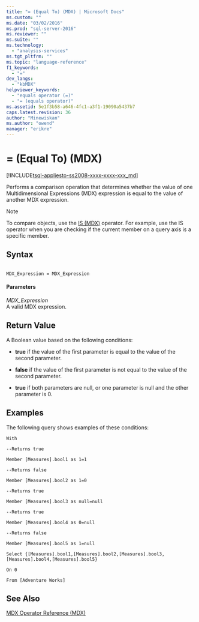 ```yaml
---
title: "= (Equal To) (MDX) | Microsoft Docs"
ms.custom: ""
ms.date: "03/02/2016"
ms.prod: "sql-server-2016"
ms.reviewer: ""
ms.suite: ""
ms.technology: 
  - "analysis-services"
ms.tgt_pltfrm: ""
ms.topic: "language-reference"
f1_keywords: 
  - "="
dev_langs: 
  - "kbMDX"
helpviewer_keywords: 
  - "equals operator (=)"
  - "= (equals operator)"
ms.assetid: 5e1f3b58-a646-4fc1-a3f1-19090a5437b7
caps.latest.revision: 36
author: "Minewiskan"
ms.author: "owend"
manager: "erikre"
---
```

# = (Equal To) (MDX)
[!INCLUDE[tsql-appliesto-ss2008-xxxx-xxxx-xxx_md](../includes/tsql-appliesto-ss2008-xxxx-xxxx-xxx-md.md)]

  Performs a comparison operation that determines whether the value of one Multidimensional Expressions (MDX) expression is equal to the value of another MDX expression.  
  
> [!NOTE]  
>  To compare objects, use the [IS &#40;MDX&#41;](../mdx/is-mdx.md) operator. For example, use the IS operator when you are checking if the current member on a query axis is a specific member.  
  
## Syntax  
  
```  
  
MDX_Expression = MDX_Expression   
```  
  
#### Parameters  
 *MDX_Expression*  
 A valid MDX expression.  
  
## Return Value  
 A Boolean value based on the following conditions:  
  
-   **true** if the value of the first parameter is equal to the value of the second parameter.  
  
-   **false** if the value of the first parameter is not equal to the value of the second parameter.  
  
-   **true** if both parameters are null, or one parameter is null and the other parameter is 0.  
  
## Examples  
 The following query shows examples of these conditions:  
  
 `With`  
  
 `--Returns true`  
  
 `Member [Measures].bool1 as 1=1`  
  
 `--Returns false`  
  
 `Member [Measures].bool2 as 1=0`  
  
 `--Returns true`  
  
 `Member [Measures].bool3 as null=null`  
  
 `--Returns true`  
  
 `Member [Measures].bool4 as 0=null`  
  
 `--Returns false`  
  
 `Member [Measures].bool5 as 1=null`  
  
 `Select {[Measures].bool1,[Measures].bool2,[Measures].bool3,[Measures].bool4,[Measures].bool5}`  
  
 `On 0`  
  
 `From [Adventure Works]`  
  
## See Also  
 [MDX Operator Reference &#40;MDX&#41;](../mdx/mdx-operator-reference-mdx.md)  
  
  
